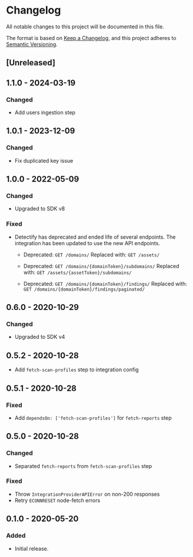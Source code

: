 # Changelog

All notable changes to this project will be documented in this file.

The format is based on [Keep a Changelog](https://keepachangelog.com/en/1.0.0/),
and this project adheres to
[Semantic Versioning](https://semver.org/spec/v2.0.0.html).

## [Unreleased]

## 1.1.0 - 2024-03-19

### Changed

- Add users ingestion step

## 1.0.1 - 2023-12-09

### Changed

- Fix duplicated key issue

## 1.0.0 - 2022-05-09

### Changed

- Upgraded to SDK v8

### Fixed

- Detectify has deprecated and ended life of several endpoints. The integration
  has been updated to use the new API endpoints.

  - Deprecated: `GET /domains/` Replaced with: `GET /assets/`

  - Deprecated: `GET /domains/{domainToken}/subdomains/` Replaced with:
    `GET /assets/{assetToken}/subdomains/`

  - Deprecated: `GET /domains/{domainToken}/findings/` Replaced with:
    `GET /domains/{domainToken}/findings/paginated/`

## 0.6.0 - 2020-10-29

### Changed

- Upgraded to SDK v4

## 0.5.2 - 2020-10-28

- Add `fetch-scan-profiles` step to integration config

## 0.5.1 - 2020-10-28

### Fixed

- Add `dependsOn: ['fetch-scan-profiles']` for `fetch-reports` step

## 0.5.0 - 2020-10-28

### Changed

- Separated `fetch-reports` from `fetch-scan-profiles` step

### Fixed

- Throw `IntegrationProviderAPIError` on non-200 responses
- Retry `ECONNRESET` node-fetch errors

## 0.1.0 - 2020-05-20

### Added

- Initial release.

